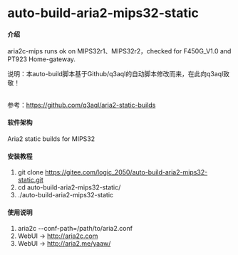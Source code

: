 # auto-build-aria2-mips32-static

#### 介绍
aria2c-mips runs ok on MIPS32r1、MIPS32r2，checked for F450G_V1.0 and PT923 Home-gateway.

说明：本auto-build脚本基于Github/q3aql的自动脚本修改而来，在此向q3aql致敬！
##
参考：https://github.com/q3aql/aria2-static-builds

#### 软件架构
Aria2 static builds for MIPS32


#### 安装教程

1.  git clone https://gitee.com/logic_2050/auto-build-aria2-mips32-static.git
2.  cd auto-build-aria2-mips32-static/
3.  ./auto-build-aria2-mips32-static

#### 使用说明

1.  aria2c --conf-path=/path/to/aria2.conf
2.  WebUI -> http://aria2c.com
3.  WebUI -> http://aria2.me/yaaw/


